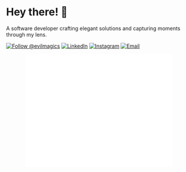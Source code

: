 # Hey there! 👋

A software developer crafting elegant solutions and capturing moments through my lens.

<a href="https://github.com/evilmagics"><img src="https://img.shields.io/github/followers/evilmagics?label=Follow&style=social" alt="Follow @evilmagics" /></a>
<a href="https://www.linkedin.com/in/richy-saragih/"><img src="https://img.shields.io/badge/LinkedIn-%230077B5?logo=linkedin&logoColor=white" alt="LinkedIn" /></a>
<a href="https://instagram.com/richy.saragih"><img src="https://img.shields.io/badge/Instagram-%23E4405F.svg?logo=Instagram&logoColor=white" alt="Instagram" /></a>
<a href="mailto:richy.rotuahta15@gmail.com"><img src="https://img.shields.io/badge/Gmail-D14836?logo=gmail&logoColor=white" alt="Email" /></a>

<p align="center"><img src="/github-metrics.svg" alt="Metrics" width="400"></p>
